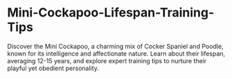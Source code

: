 # Mini-Cockapoo-Lifespan-Training-Tips
Discover the Mini Cockapoo, a charming mix of Cocker Spaniel and Poodle, known for its intelligence and affectionate nature. Learn about their lifespan, averaging 12-15 years, and explore expert training tips to nurture their playful yet obedient personality. 
